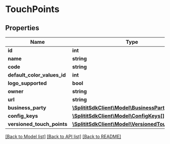 # TouchPoints

## Properties
Name | Type | Description | Notes
------------ | ------------- | ------------- | -------------
**id** | **int** |  | 
**name** | **string** |  | [optional] 
**code** | **string** |  | [optional] 
**default_color_values_id** | **int** |  | 
**logo_supported** | **bool** |  | 
**owner** | **string** |  | [optional] 
**url** | **string** |  | [optional] 
**business_party** | [**\SplititSdkClient\Model\BusinessParty**](BusinessParty.md) |  | [optional] 
**config_keys** | [**\SplititSdkClient\Model\ConfigKeys[]**](ConfigKeys.md) |  | [optional] 
**versioned_touch_points** | [**\SplititSdkClient\Model\VersionedTouchPoints[]**](VersionedTouchPoints.md) |  | [optional] 

[[Back to Model list]](../README.md#documentation-for-models) [[Back to API list]](../README.md#documentation-for-api-endpoints) [[Back to README]](../README.md)


